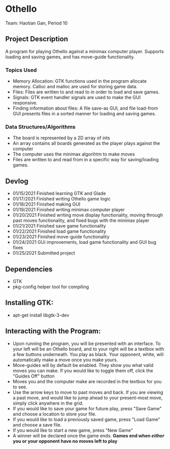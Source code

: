 # Othello
 
Team: Haotian Gan, Period 10

## Project Description
A program for playing Othello against a minimax computer player. Supports loading and saving games, and has move-guide functionality. 

### Topics Used
  - Memory Allocation: GTK functions used in the program allocate memory. Calloc and malloc are used for storing game data. 
  - Files: Files are written to and read to in order to load and save games.
  - Signals: GTK event handler signals are used to make the GUI responsive. 
  - Finding information about files: A file save-as GUI, and file load-from GUI presents files in a sorted manner for loading and saving games. 
  
### Data Structures/Algorithms
  - The board is represented by a 2D array of ints
  - An array contains all boards generated as the player plays against the computer
  - The computer uses the minimax algorihtm to make moves
  - Files are written to and read from in a specific way for saving/loading games.
  
## Devlog
  - 01/15/2021 Finished learning GTK and Glade
  - 01/17/2021 Finished writing Othello game logic
  - 01/18/2021 Finished making GUI
  - 01/19/2021 Finished writing minimax computer player
  - 01/20/2021 Finished writing move display functionality, moving through past moves functionality, and fixed bugs with the minimax player
  - 01/21/2021 Finished save game functionality
  - 01/22/2021 Finished load game functionality
  - 01/23/2021 Finished move-guide functionality
  - 01/24/2021 GUi improvements, load game functionality and GUI bug fixes
  - 01/25/2021 Submitted project

## Dependencies
  - GTK
  - pkg-config helper tool for compiling 

## Installing GTK:
  - apt-get install libgtk-3-dev
  
## Interacting with the Program:

  - Upon running the program, you will be presented with an interface. To your left will be an Othello board, and to your right will be a textbox with a few buttons underneath. You play as black. Your opponent, white, will automatically make a move once you make yours.
  - Move-guides will by default be enabled. They show you what valid moves you can make. If you would like to toggle them off, click the "Guides Off" button
  - Moves you and the computer make are recorded in the textbox for you to see. 
  - Use the arrow keys to move to past moves and back. If you are viewing a past move, and would like to jump ahead to your present-most move, simply click anywhere 
    in the grid.
  - If you would like to save your game for future play, press "Save Game" and choose a location to store your file.
  - If you would like to load a previously saved game, press "Load Game" and choose a save file.
  - If you would like to start a new game, press "New Game"
  - A winner will be declared once the game ends. **Games end when *either* you or your opponent have no moves left to play**
  
